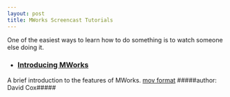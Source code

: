 ```yaml
---
layout: post
title: MWorks Screencast Tutorials
---
```



One of the easiest ways to learn how to do something is to watch someone else doing it.


- ### [Introducing MWorks](http://public.coxlab.org/mw/Tutorial1.mov) ###
A brief introduction to the features of MWorks.
[mov format](http://public.coxlab.org/mw/Tutorial1.mov)
#####author: David Cox#####

